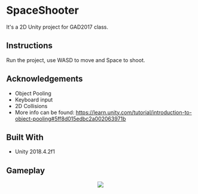 # SpaceShooter
It's a 2D Unity project for GAD2017 class.

## Instructions
Run the project, use WASD to move and Space to shoot. </br>


## Acknowledgements
* Object Pooling </br>
* Keyboard input </br>
* 2D Collisions </br>
* More info can be found: https://learn.unity.com/tutorial/introduction-to-object-pooling#5ff8d015edbc2a002063971b

## Built With
* Unity 2018.4.2f1

## Gameplay

<p align="center"> 
  <img src="https://user-images.githubusercontent.com/34216243/126553819-727e75c8-45a7-4f8b-a221-8134bee230da.gif">
</p>
